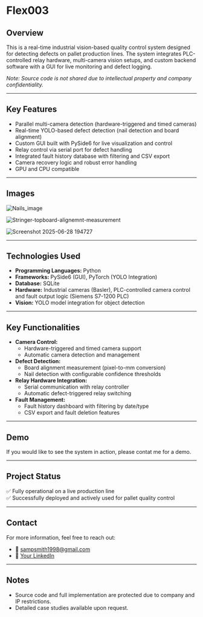 # Flex003

## Overview
This is a real-time industrial vision-based quality control system designed for detecting defects on pallet production lines. The system integrates PLC-controlled relay hardware, multi-camera vision setups, and custom backend software with a GUI for live monitoring and defect logging.

*Note: Source code is not shared due to intellectual property and company confidentiality.*

---

## Key Features
- Parallel multi-camera detection (hardware-triggered and timed cameras)
- Real-time YOLO-based defect detection (nail detection and board alignment)
- Custom GUI built with PySide6 for live visualization and control
- Relay control via serial port for defect handling
- Integrated fault history database with filtering and CSV export
- Camera recovery logic and robust error handling
- GPU and CPU compatible

---

## Images

![Nails_image](https://github.com/user-attachments/assets/ad39508f-dca3-4df2-b568-018112d82615)


![Stringer-topboard-alignemnt-measurement](https://github.com/user-attachments/assets/d0af541b-5bd4-4a47-9c22-8f210f88f5e0)


![Screenshot 2025-06-28 194727](https://github.com/user-attachments/assets/44c8ff6e-1b94-46ff-82ee-a88e7ae15b26)


---

## Technologies Used
- **Programming Languages:** Python
- **Frameworks:** PySide6 (GUI), PyTorch (YOLO Integration)
- **Database:** SQLite
- **Hardware:** Industrial cameras (Basler), PLC-controlled camera control and fault output logic (Siemens S7-1200 PLC)
- **Vision:** YOLO model integration for object detection

---

## Key Functionalities
- **Camera Control:**
  - Hardware-triggered and timed camera support
  - Automatic camera detection and management
- **Defect Detection:**
  - Board alignment measurement (pixel-to-mm conversion)
  - Nail detection with configurable confidence thresholds
- **Relay Hardware Integration:**
  - Serial communication with relay controller
  - Automatic defect-triggered relay switching
- **Fault Management:**
  - Fault history dashboard with filtering by date/type
  - CSV export and fault deletion features

---

## Demo
If you would like to see the system in action, please contat me for a demo.

---

## Project Status
✅ Fully operational on a live production line  
✅ Successfully deployed and actively used for pallet quality control  

---

## Contact
For more information, feel free to reach out:
- 📧 sampsmith1998@gmail.com
- 💼 [Your LinkedIn](https://www.linkedin.com/in/sam-smith-0422aa356/)

---

## Notes
- Source code and full implementation are protected due to company and IP restrictions.
- Detailed case studies available upon request.

